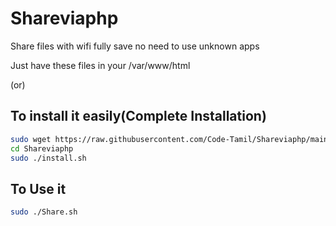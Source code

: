 # Shareviaphp
Share files with wifi fully save no need to use unknown apps

Just have these files in your /var/www/html

(or)

## To install it easily(Complete Installation)
```sh
sudo wget https://raw.githubusercontent.com/Code-Tamil/Shareviaphp/main/install.sh
cd Shareviaphp
sudo ./install.sh
```
## To Use it
```sh
sudo ./Share.sh
```


